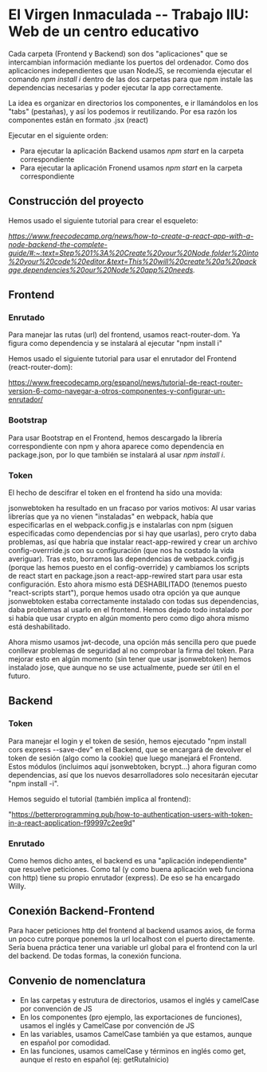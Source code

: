 # EI Virgen Inmaculada -- Trabajo IIU: Web de un centro educativo

Cada carpeta (Frontend y Backend) son dos "aplicaciones" que se intercambian información mediante los puertos del ordenador. Como dos aplicaciones independientes que usan NodeJS, se recomienda ejecutar el comando _npm install i_ dentro de las dos carpetas para que npm instale las dependencias necesarias y poder ejecutar la app correctamente.

La idea es organizar en directorios los componentes, e ir llamándolos en los "tabs" (pestañas), y así los podemos ir reutilizando. Por esa razón los componentes están en formato .jsx (react)

Ejecutar en el siguiente orden:

- Para ejecutar la aplicación Backend usamos _npm start_ en la carpeta correspondiente
- Para ejecutar la aplicación Fronend usamos _npm start_ en la carpeta correspondiente

## Construcción del proyecto

Hemos usado el siguiente tutorial para crear el esqueleto:

_https://www.freecodecamp.org/news/how-to-create-a-react-app-with-a-node-backend-the-complete-guide/#:~:text=Step%201%3A%20Create%20your%20Node,folder%20into%20your%20code%20editor.&text=This%20will%20create%20a%20package,dependencies%20our%20Node%20app%20needs._ 

## Frontend

### Enrutado

Para manejar las rutas (url) del frontend, usamos react-router-dom. Ya figura como dependencia y se instalará al ejecutar "npm install i"

Hemos usado el siguiente tutorial para usar el enrutador del Frontend (react-router-dom):

https://www.freecodecamp.org/espanol/news/tutorial-de-react-router-version-6-como-navegar-a-otros-componentes-y-configurar-un-enrutador/

### Bootstrap

Para usar Bootstrap en el Frontend, hemos descargado la librería correspondiente con npm y ahora aparece como dependencia en package.json, por lo que también se instalará al usar _npm install i_.

### Token

El hecho de descifrar el token en el frontend ha sido una movida:

jsonwebtoken ha resultado en un fracaso por varios motivos: Al usar varias librerías que ya no vienen "instaladas" en webpack, había que especificarlas en el webpack.config.js e instalarlas con npm (siguen especificadas como dependencias por si hay que usarlas), pero cryto daba problemas, así que habría que instalar react-app-rewired y crear un archivo config-overrride.js con su configuración (que nos ha costado la vida averiguar). Tras esto, borramos las dependencias de webpack.config.js (porque las hemos puesto en el config-override) y cambiamos los scripts de react start en package.json a react-app-rewired start para usar esta configuración. Esto ahora mismo está DESHABILITADO (tenemos puesto "react-scripts start"), porque hemos usado otra opción ya que aunque jsonwebtoken estaba correctamente instalado con todas sus dependencias, daba problemas al usarlo en el frontend. Hemos dejado todo instalado por si había que usar crypto en algún momento pero como digo ahora mismo está deshabilitado.

Ahora mismo usamos jwt-decode, una opción más sencilla pero que puede conllevar problemas de seguridad al no comprobar la firma del token. Para mejorar esto en algún momento (sin tener que usar jsonwebtoken) hemos instalado jose, que aunque no se use actualmente, puede ser útil en el futuro.

## Backend

### Token

Para manejar el login y el token de sesión, hemos ejecutado "npm install cors express --save-dev" en el Backend, que se encargará de devolver el token de sesión (algo como la cookie) que luego manejará el Frontend. Estos módulos (incluimos aquí jsonwebtoken, bcrypt...) ahora figuran como dependencias, así que los nuevos desarrolladores solo necesitarán ejecutar "npm install -i". 

Hemos seguido el tutorial (también implica al frontend):

"https://betterprogramming.pub/how-to-authentication-users-with-token-in-a-react-application-f99997c2ee9d"

### Enrutado

Como hemos dicho antes, el backend es una "aplicación independiente" que resuelve peticiones. Como tal (y como buena aplicación web funciona con http) tiene su propio enrutador (express). De eso se ha encargado Willy.

## Conexión Backend-Frontend

Para hacer peticiones http del frontend al backend usamos axios, de forma un poco cutre porque ponemos la url localhost con el puerto directamente. Sería buena práctica tener una variable url global para el frontend con la url del backend. De todas formas, la conexión funciona.

## Convenio de nomenclatura

- En las carpetas y estrutura de directorios, usamos el inglés y camelCase por convención de JS
- En los componentes (pro ejemplo, las exportaciones de funciones), usamos el inglés y CamelCase por convención de JS
- En las variables, usamos CamelCase también ya que estamos, aunque en español por comodidad.
- En las funciones, usamos camelCase y términos en inglés como get, aunque el resto en español (ej: getRutaInicio)
